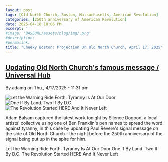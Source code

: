 ```yaml
---
layout: post
tags: [Old North Church, Boston, Massachusetts, American Revolution]
categories: [250th anniversary of American Revolution]
date: 2025-04-18 10:06 PM
excerpt: ''
#image: 'BASEURL/assets/blog/img/.png'
#description:
#permalink:
title: "Cheeky Boston: Projection On Old North Church, April 17, 2025"
---
```



## [Updating Old North Church's famous message / Universal Hub](https://images.universalhub.com/2025/updating-old-north-churchs-famous-message)

By adamg on Thu., 4/17/2025 - 11:31 pm

![Let the Warning Ride Forth. Tyranny Is At Our Door](/assets/20250417-1.jpg)
<br />
![One If By Land. Two If By D.C.](/assets/20250417-2.jpg)
<br />
![The Revolution Started HERE And It Never Left](/assets/20250417-3.jpg)
<br />

Adam Balsam captured the latest work tonight by Silence Dogood, a local artists' collective using one of Ben Franklin's pen names to spread the word against tyranny, in this case by updating Paul Revere's signal message on the side of Old North Church - the night before the 250th anniversary of the signal being put up in the spire for him.

Let the Warning Ride Forth. Tyranny Is At Our Door
One If By Land. Two If By D.C.
The Revolution Started HERE And It Never Left

